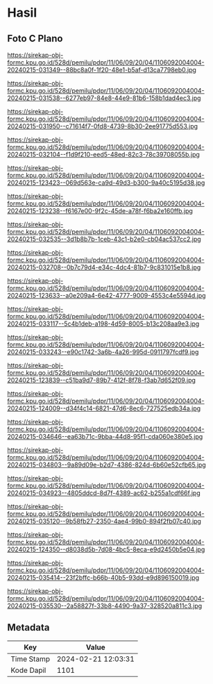 # Hasil

## Foto C Plano

https://sirekap-obj-formc.kpu.go.id/528d/pemilu/pdpr/11/06/09/20/04/1106092004004-20240215-031349--88bc8a0f-1f20-48e1-b5af-d13ca7798eb0.jpg

https://sirekap-obj-formc.kpu.go.id/528d/pemilu/pdpr/11/06/09/20/04/1106092004004-20240215-031538--6277eb97-84e8-44e9-81b6-158b1dad4ec3.jpg

https://sirekap-obj-formc.kpu.go.id/528d/pemilu/pdpr/11/06/09/20/04/1106092004004-20240215-031950--c71614f7-0fd8-4739-8b30-2ee91775d553.jpg

https://sirekap-obj-formc.kpu.go.id/528d/pemilu/pdpr/11/06/09/20/04/1106092004004-20240215-032104--f1d9f210-eed5-48ed-82c3-78c39708055b.jpg

https://sirekap-obj-formc.kpu.go.id/528d/pemilu/pdpr/11/06/09/20/04/1106092004004-20240215-123423--069d563e-ca9d-49d3-b300-9a40c5195d38.jpg

https://sirekap-obj-formc.kpu.go.id/528d/pemilu/pdpr/11/06/09/20/04/1106092004004-20240215-123238--f6167e00-9f2c-45de-a78f-f6ba2e160ffb.jpg

https://sirekap-obj-formc.kpu.go.id/528d/pemilu/pdpr/11/06/09/20/04/1106092004004-20240215-032535--3d1b8b7b-1ceb-43c1-b2e0-cb04ac537cc2.jpg

https://sirekap-obj-formc.kpu.go.id/528d/pemilu/pdpr/11/06/09/20/04/1106092004004-20240215-032708--0b7c79d4-e34c-4dc4-81b7-9c831015e1b8.jpg

https://sirekap-obj-formc.kpu.go.id/528d/pemilu/pdpr/11/06/09/20/04/1106092004004-20240215-123633--a0e209a4-6e42-4777-9009-4553c4e5594d.jpg

https://sirekap-obj-formc.kpu.go.id/528d/pemilu/pdpr/11/06/09/20/04/1106092004004-20240215-033117--5c4b1deb-a198-4d59-8005-b13c208aa9e3.jpg

https://sirekap-obj-formc.kpu.go.id/528d/pemilu/pdpr/11/06/09/20/04/1106092004004-20240215-033243--e90c1742-3a6b-4a26-995d-0911797fcdf9.jpg

https://sirekap-obj-formc.kpu.go.id/528d/pemilu/pdpr/11/06/09/20/04/1106092004004-20240215-123839--c51ba9d7-89b7-412f-8f78-f3ab7d652f09.jpg

https://sirekap-obj-formc.kpu.go.id/528d/pemilu/pdpr/11/06/09/20/04/1106092004004-20240215-124009--d34f4c14-6821-47d6-8ec6-727525edb34a.jpg

https://sirekap-obj-formc.kpu.go.id/528d/pemilu/pdpr/11/06/09/20/04/1106092004004-20240215-034646--ea63b71c-9bba-44d8-95f1-cda060e380e5.jpg

https://sirekap-obj-formc.kpu.go.id/528d/pemilu/pdpr/11/06/09/20/04/1106092004004-20240215-034803--9a89d09e-b2d7-4386-824d-6b60e52cfb65.jpg

https://sirekap-obj-formc.kpu.go.id/528d/pemilu/pdpr/11/06/09/20/04/1106092004004-20240215-034923--4805ddcd-8d7f-4389-ac62-b255a1cdf66f.jpg

https://sirekap-obj-formc.kpu.go.id/528d/pemilu/pdpr/11/06/09/20/04/1106092004004-20240215-035120--9b58fb27-2350-4ae4-99b0-894f2fb07c40.jpg

https://sirekap-obj-formc.kpu.go.id/528d/pemilu/pdpr/11/06/09/20/04/1106092004004-20240215-124350--d8038d5b-7d08-4bc5-8eca-e9d2450b5e04.jpg

https://sirekap-obj-formc.kpu.go.id/528d/pemilu/pdpr/11/06/09/20/04/1106092004004-20240215-035414--23f2bffc-b66b-40b5-93dd-e9d896150019.jpg

https://sirekap-obj-formc.kpu.go.id/528d/pemilu/pdpr/11/06/09/20/04/1106092004004-20240215-035530--2a58827f-33b8-4490-9a37-328520a811c3.jpg


## Metadata

| Key        | Value               |
| ---------- | ------------------- |
| Time Stamp | 2024-02-21 12:03:31 |
| Kode Dapil | 1101                |



